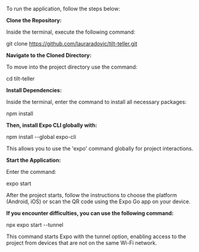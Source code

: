 To run the application, follow the steps below:

**Clone the Repository:**

Inside the terminal, execute the following command:

git clone https://github.com/lauraradovic/tilt-teller.git

**Navigate to the Cloned Directory:**

To move into the project directory use the command:

cd tilt-teller

**Install Dependencies:**

Inside the terminal, enter the command to install all necessary packages:

npm install

**Then, install Expo CLI globally with:**

npm install --global expo-cli

This allows you to use the 'expo' command globally for project interactions.

**Start the Application:**

Enter the command:

expo start

After the project starts, follow the instructions to choose the platform (Android, iOS) or scan the QR code using the Expo Go app on your device.

**If you encounter difficulties, you can use the following command:**


npx expo start --tunnel

This command starts Expo with the tunnel option, enabling access to the project from devices that are not on the same Wi-Fi network.
